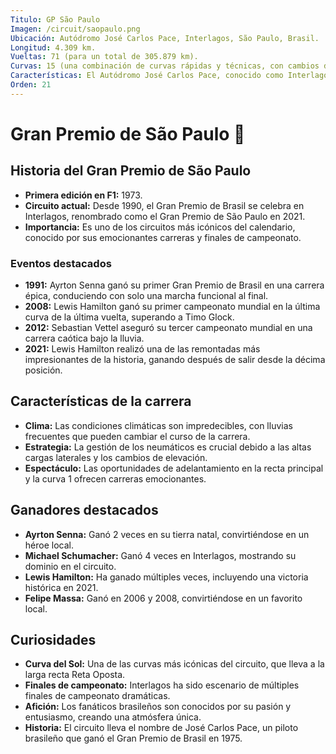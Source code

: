 ```yaml
---
Titulo: GP São Paulo
Imagen: /circuit/saopaulo.png
Ubicación: Autódromo José Carlos Pace, Interlagos, São Paulo, Brasil.
Longitud: 4.309 km.
Vueltas: 71 (para un total de 305.879 km).
Curvas: 15 (una combinación de curvas rápidas y técnicas, con cambios de elevación significativos).
Características: El Autódromo José Carlos Pace, conocido como Interlagos, es famoso por su diseño desafiante, su historia rica en Fórmula 1 y su apasionada afición brasileña.
Orden: 21
---
```


# Gran Premio de São Paulo 🏁

## Historia del Gran Premio de São Paulo
- **Primera edición en F1:** 1973.
- **Circuito actual:** Desde 1990, el Gran Premio de Brasil se celebra en Interlagos, renombrado como el Gran Premio de São Paulo en 2021.
- **Importancia:** Es uno de los circuitos más icónicos del calendario, conocido por sus emocionantes carreras y finales de campeonato.

### Eventos destacados
- **1991:** Ayrton Senna ganó su primer Gran Premio de Brasil en una carrera épica, conduciendo con solo una marcha funcional al final.
- **2008:** Lewis Hamilton ganó su primer campeonato mundial en la última curva de la última vuelta, superando a Timo Glock.
- **2012:** Sebastian Vettel aseguró su tercer campeonato mundial en una carrera caótica bajo la lluvia.
- **2021:** Lewis Hamilton realizó una de las remontadas más impresionantes de la historia, ganando después de salir desde la décima posición.

## Características de la carrera
- **Clima:** Las condiciones climáticas son impredecibles, con lluvias frecuentes que pueden cambiar el curso de la carrera.
- **Estrategia:** La gestión de los neumáticos es crucial debido a las altas cargas laterales y los cambios de elevación.
- **Espectáculo:** Las oportunidades de adelantamiento en la recta principal y la curva 1 ofrecen carreras emocionantes.

## Ganadores destacados
- **Ayrton Senna:** Ganó 2 veces en su tierra natal, convirtiéndose en un héroe local.
- **Michael Schumacher:** Ganó 4 veces en Interlagos, mostrando su dominio en el circuito.
- **Lewis Hamilton:** Ha ganado múltiples veces, incluyendo una victoria histórica en 2021.
- **Felipe Massa:** Ganó en 2006 y 2008, convirtiéndose en un favorito local.

## Curiosidades
- **Curva del Sol:** Una de las curvas más icónicas del circuito, que lleva a la larga recta Reta Oposta.
- **Finales de campeonato:** Interlagos ha sido escenario de múltiples finales de campeonato dramáticas.
- **Afición:** Los fanáticos brasileños son conocidos por su pasión y entusiasmo, creando una atmósfera única.
- **Historia:** El circuito lleva el nombre de José Carlos Pace, un piloto brasileño que ganó el Gran Premio de Brasil en 1975.